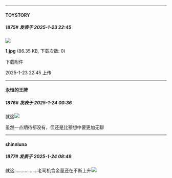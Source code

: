 ﻿
*****

####  TOYSTORY  
##### 1875#       发表于 2025-1-23 22:45

<img src="https://img.saraba1st.com/forum/202501/23/224517i77eqydri0zodxih.jpg" referrerpolicy="no-referrer">

<strong>1.jpg</strong> (86.35 KB, 下载次数: 0)

下载附件

2025-1-23 22:45 上传


*****

####  永恒的王牌  
##### 1876#       发表于 2025-1-24 00:36

就这<img src="https://static.saraba1st.com/image/smiley/face2017/001.png" referrerpolicy="no-referrer">

虽然一点期待都没有，但还是比预想中要更加无聊


*****

####  shinnluna  
##### 1877#       发表于 2025-1-24 08:49

就这………………老司机含金量还在不断上升<img src="https://static.saraba1st.com/image/smiley/face2017/001.png" referrerpolicy="no-referrer">

